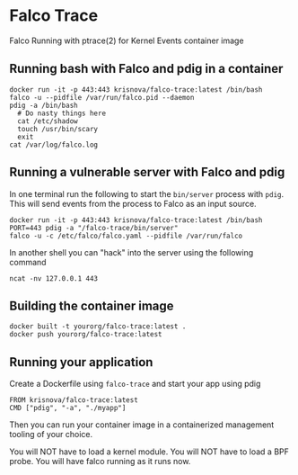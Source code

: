 # Falco Trace
Falco Running with ptrace(2) for Kernel Events container image

## Running bash with Falco and pdig in a container

```
docker run -it -p 443:443 krisnova/falco-trace:latest /bin/bash
falco -u --pidfile /var/run/falco.pid --daemon
pdig -a /bin/bash
  # Do nasty things here
  cat /etc/shadow
  touch /usr/bin/scary
  exit
cat /var/log/falco.log
```

## Running a vulnerable server with Falco and pdig

In one terminal run the following to start the `bin/server` process with `pdig`. This will send events from the process to Falco as an input source. 

```
docker run -it -p 443:443 krisnova/falco-trace:latest /bin/bash
PORT=443 pdig -a "/falco-trace/bin/server"
falco -u -c /etc/falco/falco.yaml --pidfile /var/run/falco
```

In another shell you can "hack" into the server using the following command

```
ncat -nv 127.0.0.1 443
```

## Building the container image

```
docker built -t yourorg/falco-trace:latest .
docker push yourorg/falco-trace:latest
```

## Running your application 

Create a Dockerfile using `falco-trace` and start your app using pdig

```
FROM krisnova/falco-trace:latest
CMD ["pdig", "-a", "./myapp"]
```

Then you can run your container image in a containerized management tooling of your choice.

You will NOT have to load a kernel module.
You will NOT have to load a BPF probe.
You will have falco running as it runs now.
